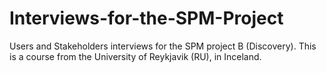 # Interviews-for-the-SPM-Project
Users and Stakeholders interviews for the SPM project B (Discovery). This is a course from the University of Reykjavik (RU), in Inceland.
